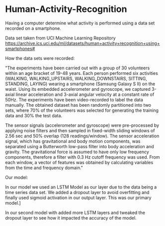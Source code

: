 # Human-Activity-Recognition
Having a computer determine what activity is performed using a data set recorded on a smartphone.

Data set taken from UCI Machine Learning Repository
https://archive.ics.uci.edu/ml/datasets/human+activity+recognition+using+smartphones#

How the data sets were recorded:

"The experiments have been carried out with a group of 30 volunteers within an age bracket of 19-48 years. Each person performed six activities (WALKING, WALKING_UPSTAIRS, WALKING_DOWNSTAIRS, SITTING, STANDING, LAYING) wearing a smartphone (Samsung Galaxy S II) on the waist. Using its embedded accelerometer and gyroscope, we captured 3-axial linear acceleration and 3-axial angular velocity at a constant rate of 50Hz. The experiments have been video-recorded to label the data manually. The obtained dataset has been randomly partitioned into two sets, where 70% of the volunteers was selected for generating the training data and 30% the test data.

The sensor signals (accelerometer and gyroscope) were pre-processed by applying noise filters and then sampled in fixed-width sliding windows of 2.56 sec and 50% overlap (128 readings/window). The sensor acceleration signal, which has gravitational and body motion components, was separated using a Butterworth low-pass filter into body acceleration and gravity. The gravitational force is assumed to have only low frequency components, therefore a filter with 0.3 Hz cutoff frequency was used. From each window, a vector of features was obtained by calculating variables from the time and frequency domain."



Our model: 

In our model we used an LSTM Model as our layer due to the data being a time series data set. We added a dropout layer to avoid overfitting and finally used sigmoid activation in our output layer. This was our primary model.]

In our second model with added more LSTM layers and tweaked the dropout layer to see how it impacted the accuracy of the model.
